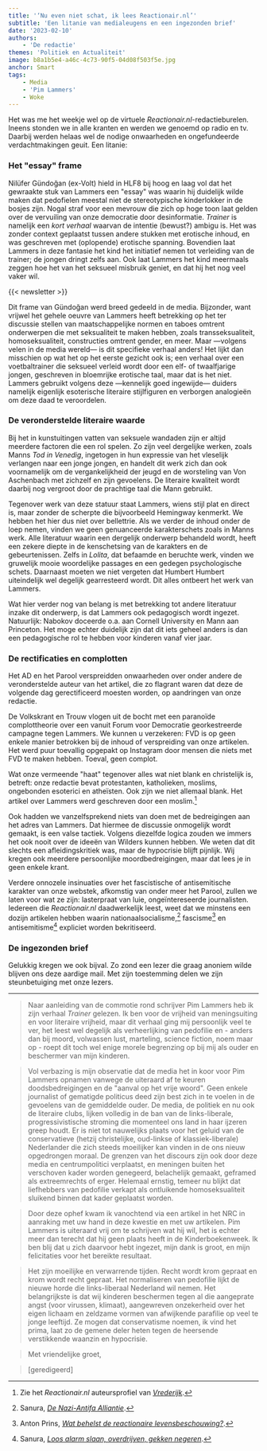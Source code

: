 ```yaml
---
title: '‘Nu even niet schat, ik lees Reactionair.nl’'
subtitle: 'Een litanie van medialeugens en een ingezonden brief'
date: '2023-02-10'
authors:
    - 'De redactie'
themes: 'Politiek en Actualiteit'
image: b8a1b5e4-a46c-4c73-90f5-04d08f503f5e.jpg
anchor: Smart
tags:
    - Media
    - 'Pim Lammers'
    - Woke
---
```


Het was me het weekje wel op de virtuele *Reactionair.nl*-redactieburelen. Ineens stonden we in alle kranten en werden we genoemd op radio en tv. Daarbij werden helaas wel de nodige onwaarheden en ongefundeerde verdachtmakingen geuit. Een litanie:


### Het "essay" frame

Nilüfer Gündoğan (ex-Volt) hield in HLF8 bij hoog en laag vol dat het gewraakte stuk van Lammers een "essay" was waarin hij duidelijk wilde maken dat pedofielen meestal niet de stereotypische kinderlokker in de bosjes zijn. Nogal straf voor een mevrouw die zich op hoge toon laat gelden over de vervuiling van onze democratie door desinformatie. *Trainer* is namelijk een _kort verhaal_ waarvan de intentie (bewust?) ambigu is. Het was zonder context geplaatst tussen andere stukken met erotische inhoud, en was geschreven met (oplopende) erotische spanning. Bovendien laat Lammers in deze fantasie het kind het initiatief nemen tot verleiding van de trainer; de jongen dringt zelfs aan. Ook laat Lammers het kind meermaals zeggen hoe het van het seksueel misbruik geniet, en dat hij het nog veel vaker wil.

{{< newsletter >}}

Dit frame van Gündoğan werd breed gedeeld in de media. Bijzonder, want vrijwel het gehele oeuvre van Lammers heeft betrekking op het ter discussie stellen van maatschappelijke normen en taboes omtrent onderwerpen die met seksualiteit te maken hebben, zoals transseksualiteit, homoseksualiteit, constructies omtrent gender, en meer. Maar —volgens velen in de media wereld— is dit  specifieke verhaal anders! Het lijkt dan misschien op wat het op het eerste gezicht ook is; een verhaal over een voetbaltrainer die seksueel verleid wordt door een elf- of twaalfjarige jongen, geschreven in bloemrijke erotische taal, maar dat is het niet. Lammers gebruikt volgens deze —kennelijk goed ingewijde— duiders namelijk eigenlijk esoterische literaire stijlfiguren en verborgen analogieën om deze daad te veroordelen.


### De veronderstelde literaire waarde

Bij het in kunstuitingen vatten van seksuele wandaden zijn er altijd meerdere factoren die een rol spelen. Zo zijn veel dergelijke werken, zoals Manns _Tod in Venedig_, ingetogen in hun expressie van het vleselijk verlangen naar een jonge jongen, en handelt dit werk zich dan ook voornamelijk om de vergankelijkheid der jeugd en de worsteling van Von Aschenbach met zichzelf en zijn gevoelens. De literaire kwaliteit wordt daarbij nog vergroot door de prachtige taal die Mann gebruikt.

Tegenover werk van deze statuur staat Lammers, wiens stijl plat en direct is, maar zonder de scherpte die bijvoorbeeld Hemingway kenmerkt. We hebben het hier dus niet over bellettrie.
Als we verder de inhoud onder de loep nemen, vinden we geen genuanceerde karakterschets zoals in Manns werk. Alle literatuur waarin een dergelijk onderwerp behandeld wordt, heeft een zekere diepte in de kenschetsing van de karakters en de gebeurtenissen. Zelfs in _Lolita_, dat befaamde en beruchte werk, vinden we gruwelijk mooie woordelijke passages en een gedegen psychologische schets. Daarnaast moeten we niet vergeten dat Humbert Humbert uiteindelijk wel degelijk gearresteerd wordt. Dit alles ontbeert het werk van Lammers.

Wat hier verder nog van belang is met betrekking tot andere literatuur inzake dit onderwerp, is dat Lammers ook pedagogisch wordt ingezet. Natuurlijk: Nabokov doceerde o.a. aan Cornell University en Mann aan Princeton. Het moge echter duidelijk zijn dat dit iets geheel anders is dan een pedagogische rol te hebben voor kinderen vanaf vier jaar.


### De rectificaties en complotten

Het AD en het Parool verspreidden onwaarheden over onder andere de veronderstelde auteur van het artikel, die zo flagrant waren dat deze de volgende dag gerectificeerd moesten worden, op aandringen van onze redactie.

De Volkskrant en Trouw vlogen uit de bocht met een paranoïde complottheorie over een vanuit Forum voor Democratie georkestreerde campagne tegen Lammers. We kunnen u verzekeren: FVD is op geen enkele manier betrokken bij de inhoud of verspreiding van onze artikelen. Het werd puur toevallig opgepakt op Instagram door mensen die niets met FVD te maken hebben. Toeval, geen complot.

Wat onze vermeende "haat" tegenover alles wat niet blank en christelijk is, betreft: onze redactie bevat protestanten, katholieken, moslims, ongebonden esoterici en atheïsten. Ook zijn we niet allemaal blank. Het artikel over Lammers werd geschreven door een moslim.[^1]

Ook hadden we vanzelfsprekend niets van doen met de bedreigingen aan het adres van Lammers. Dat hiermee de discussie onmogelijk wordt gemaakt, is een valse tactiek. Volgens diezelfde logica zouden we immers het ook nooit over de ideeën van Wilders kunnen hebben. We weten dat dit slechts een afleidingskritiek was, maar de hypocrisie blijft pijnlijk. Wij kregen ook meerdere persoonlijke moordbedreigingen, maar dat lees je in geen enkele krant. 

Verdere onnozele insinuaties over het fascistische of antisemitische karakter van onze webstek, afkomstig van onder meer het Parool, zullen we laten voor wat ze zijn: lasterpraat van luie, ongeïntereseerde journalisten. Iedereen die *Reactionair.nl* daadwerkelijk leest, weet dat we minstens een dozijn artikelen hebben waarin nationaalsocialisme,[^2] fascisme[^3] en antisemitisme[^4] expliciet worden bekritiseerd.


### De ingezonden brief

Gelukkig kregen we ook bijval. Zo zond een lezer die graag anoniem wilde blijven ons deze aardige mail. Met zijn toestemming delen we zijn steunbetuiging met onze lezers.

- - -

> Naar aanleiding van de commotie rond schrijver Pim Lammers heb ik zijn verhaal *Trainer* gelezen. Ik ben voor de vrijheid van meningsuiting en voor literaire vrijheid, maar dit verhaal ging mij persoonlijk veel te ver, het leest wel degelijk als verheerlijking van pedofilie en - anders dan bij moord, volwassen lust, marteling, science fiction, noem maar op - roept dit toch wel enige morele begrenzing op bij mij als ouder en beschermer van mijn kinderen. 

> Vol verbazing is mijn observatie dat de media het in koor voor Pim Lammers opnamen vanwege de uiteraard af te keuren doodsbedreigingen en de "aanval op het vrije woord". Geen enkele journalist of gematigde politicus deed zijn best zich in te voelen in de gevoelens van de gemiddelde ouder. De media, de politiek en nu ook de literaire clubs, lijken volledig in de ban van de links-liberale, progressivistische stroming die momenteel ons land in haar ijzeren greep houdt. Er is niet tot nauwelijks plaats voor het geluid van de conservatieve (hetzij christelijke, oud-linkse of klassiek-liberale) Nederlander die zich steeds moeilijker kan vinden in de ons nieuw opgedrongen moraal. De grenzen van het discours zijn ook door deze media en centrumpolitici verplaatst, en meningen buiten het verschoven kader worden genegeerd, belachelijk gemaakt, geframed als extreemrechts of erger. Helemaal ernstig, temeer nu blijkt dat liefhebbers van pedofilie verkapt als ontluikende homoseksualiteit sluikend binnen dat kader geplaatst worden.

> Door deze ophef kwam ik vanochtend via een artikel in het NRC in aanraking met uw hand in deze kwestie en met uw artikelen. Pim Lammers is uiteraard vrij om te schrijven wat hij wil, het is echter meer dan terecht dat hij geen plaats heeft in de Kinderboekenweek. Ik ben blij dat u zich daarvoor hebt ingezet, mijn dank is groot, en mijn felicitaties voor het bereikte resultaat.

> Het zijn moeilijke en verwarrende tijden. Recht wordt krom gepraat en krom wordt recht gepraat. Het normaliseren van pedofilie lijkt de nieuwe horde die links-liberaal Nederland wil nemen. Het belangrijkste is dat wij kinderen beschermen tegen al die aangeprate angst (voor virussen, klimaat), aangewreven onzekerheid over het eigen lichaam en zeldzame vormen van afwijkende parafilie op veel te jonge leeftijd. Ze mogen dat conservatisme noemen, ik vind het prima, laat zo de gemene deler heten tegen de heersende verstikkende waanzin en hypocrisie.

> Met vriendelijke groet,

> [geredigeerd]


[^1]: Zie het *Reactionair.nl* auteursprofiel van *[Vrederijk](https://reactionair.nl/auteurs/vrederijk/)*.
[^2]: Sanura, *[De Nazi-Antifa Alliantie](https://reactionair.nl/artikelen/de-nazi-antifa-alliantie/)*.
[^3]: Anton Prins, *[Wat behelst de reactionaire levensbeschouwing?](https://reactionair.nl/artikelen/wat-behelst-de-reactionaire-levenshouding/)*.
[^4]: Sanura, *[Loos alarm slaan, overdrijven, gekken negeren](https://reactionair.nl/artikelen/loos-alarm-slaan-overdrijven-gekken-negeren/)*.
